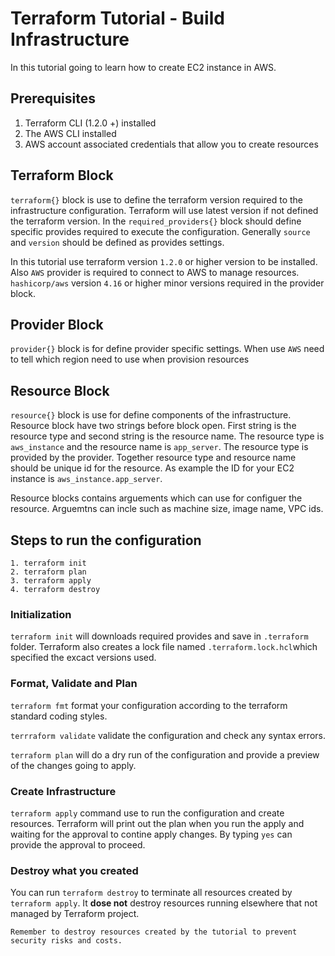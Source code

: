 # Terraform Tutorial - Build Infrastructure

In this tutorial going to learn how to create EC2 instance in AWS. 

## Prerequisites

1. Terraform CLI (1.2.0 +) installed
2. The AWS CLI installed
3. AWS account associated credentials that allow you to create resources

## Terraform Block

`terraform{}` block is use to define the terraform version required to the infrastructure configuration. Terraform will use latest version if not defined the terraform version. In the `required_providers{}` block should define specific provides required to execute the configuration. Generally `source` and `version` should be defined as provides settings.

In this tutorial use terraform version `1.2.0` or higher version to be installed. Also `AWS` provider is required to connect to AWS to manage resources. `hashicorp/aws` version `4.16` or higher minor versions required in the provider block.

## Provider Block

`provider{}` block is for define provider specific settings. When use `AWS` need to tell which region need to use when provision resources

## Resource Block

`resource{}` block is use for define components of the infrastructure. Resource block have two strings before block open. First string is the resource type and second string is the resource name. The resource type is `aws_instance` and the resource name is `app_server`. The resource type is provided by the provider. Together resource type and resource name should be unique id for the resource. As example the ID for your EC2 instance is `aws_instance.app_server`.

Resource blocks contains arguements which can use for configuer the resource. Arguemtns can incle such as machine size, image name, VPC ids.

## Steps to run the configuration
```
1. terraform init
2. terraform plan
3. terraform apply
4. terraform destroy
```
### Initialization

`terraform init` will downloads required provides and save in `.terraform` folder. Terraform also creates a lock file named `.terraform.lock.hcl`which specified the excact versions used.

### Format, Validate and Plan

`terraform fmt` format your configuration according to the terraform standard coding styles.

`terrraform validate` validate the configuration and check any syntax errors.

`terraform plan` will do a dry run of the configuration and provide a preview of the changes going to apply.

### Create Infrastructure

`terraform apply` command use to run the configuration and create resources. Terraform will print out the plan when you run the apply and waiting for the approval to contine apply changes. By typing `yes` can provide the approval to proceed.

### Destroy what you created

You can run `terraform destroy` to terminate all resources created by `terraform apply`. It **dose not** destroy resources running elsewhere that not managed by Terraform project. 

````````
Remember to destroy resources created by the tutorial to prevent security risks and costs.
````````

